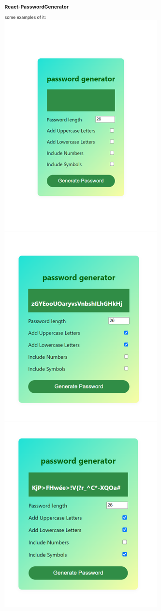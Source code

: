 ### React-PasswordGenerator
some examples of it:
![My Image](pic1.png)
![My Image](pic2.png)
![My Image](pic3.png)
